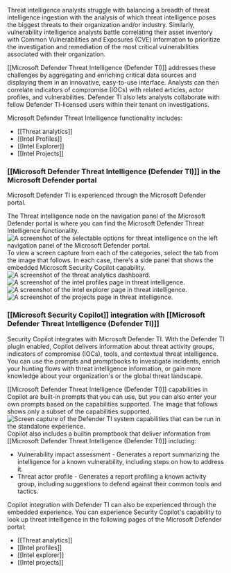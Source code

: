 Threat intelligence analysts struggle with balancing a breadth of threat intelligence ingestion with the analysis of which threat intelligence poses the biggest threats to their organization and/or industry. Similarly, vulnerability intelligence analysts battle correlating their asset inventory with Common Vulnerabilities and Exposures (CVE) information to prioritize the investigation and remediation of the most critical vulnerabilities associated with their organization.

[[Microsoft Defender Threat Intelligence (Defender TI)]] addresses these challenges by aggregating and enriching critical data sources and displaying them in an innovative, easy-to-use interface. Analysts can then correlate indicators of compromise (IOCs) with related articles, actor profiles, and vulnerabilities. Defender TI also lets analysts collaborate with fellow Defender TI-licensed users within their tenant on investigations.

Microsoft Defender Threat Intelligence functionality includes:
- [[Threat analytics]]
- [[Intel Profiles]]
- [[Intel Explorer]]
- [[Intel Projects]]
### [[Microsoft Defender Threat Intelligence (Defender TI)]] in the Microsoft Defender portal
Microsoft Defender TI is experienced through the Microsoft Defender portal.

The Threat intelligence node on the navigation panel of the Microsoft Defender portal is where you can find the Microsoft Defender Threat Intelligence functionality.
![A screenshot of the selectable options for threat intelligence on the left navigation panel of the Microsoft Defender portal.](https://learn.microsoft.com/en-us/training/wwl-sci/describe-threat-protection-with-microsoft-365-defender/media/threat-intelligence.png)
To view a screen capture from each of the categories, select the tab from the image that follows. In each case, there's a side panel that shows the embedded Microsoft Security Copilot capability.![A screenshot of the threat analytics dashboard.](https://learn.microsoft.com/en-us/training/wwl-sci/describe-threat-protection-with-microsoft-365-defender/media/threat-analytics.png)![A screenshot of the intel profiles page in threat intelligence.](https://learn.microsoft.com/en-us/training/wwl-sci/describe-threat-protection-with-microsoft-365-defender/media/intel-profiles.png)![A screenshot of the intel explorer page in threat intelligence.](https://learn.microsoft.com/en-us/training/wwl-sci/describe-threat-protection-with-microsoft-365-defender/media/intel-explorer.png)![A screenshot of the projects page in threat intelligence.](https://learn.microsoft.com/en-us/training/wwl-sci/describe-threat-protection-with-microsoft-365-defender/media/projects.png)
### [[Microsoft Security Copilot]] integration with [[Microsoft Defender Threat Intelligence (Defender TI)]]
Security Copilot integrates with Microsoft Defender TI. With the Defender TI plugin enabled, Copilot delivers information about threat activity groups, indicators of compromise (IOCs), tools, and contextual threat intelligence. You can use the prompts and promptbooks to investigate incidents, enrich your hunting flows with threat intelligence information, or gain more knowledge about your organization's or the global threat landscape.

[[Microsoft Defender Threat Intelligence (Defender TI)]] capabilities in Copilot are built-in prompts that you can use, but you can also enter your own prompts based on the capabilities supported. The image that follows shows only a subset of the capabilities supported.![Screen capture of the Defender TI system capabilities that can be run in the standalone experience.](https://learn.microsoft.com/en-us/training/wwl-sci/describe-threat-protection-with-microsoft-365-defender/media/copilot-capabilities.png)
Copilot also includes a builtin promptbook that deliver information from [[Microsoft Defender Threat Intelligence (Defender TI)]] including:
- Vulnerability impact assessment - Generates a report summarizing the intelligence for a known vulnerability, including steps on how to address it.
- Threat actor profile - Generates a report profiling a known activity group, including suggestions to defend against their common tools and tactics.

Copilot integration with Defender TI can also be experienced through the embedded experience. You can experience Security Copilot's capability to look up threat intelligence in the following pages of the Microsoft Defender portal:
- [[Threat analytics]]
- [[Intel profiles]]
- [[Intel explorer]]
- [[Intel projects]]
